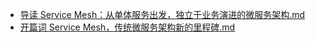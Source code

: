 - [导读 Service Mesh：从单体服务出发，独立于业务演进的微服务架构.md](导读%20Service%20Mesh：从单体服务出发，独立于业务演进的微服务架构.md)
- [开篇词 Service Mesh，传统微服务架构新的里程碑.md](开篇词%20Service%20Mesh，传统微服务架构新的里程碑.md)

